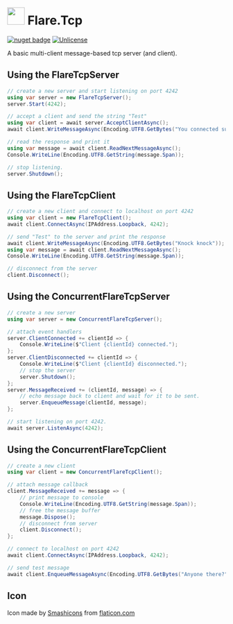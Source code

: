 # <img src="https://raw.githubusercontent.com/OpenByteDev/Flare.Tcp/master/icon.png" height="40px" /> Flare.Tcp

[![nuget badge](https://badgen.net/nuget/v/Flare.Tcp)](https://www.nuget.org/packages/Flare.Tcp/)
[![Unlicense](https://img.shields.io/github/license/OpenByteDev/Flare.Tcp)](./UNLICENSE)

A basic multi-client message-based tcp server (and client). 

## Using the FlareTcpServer

```csharp
// create a new server and start listening on port 4242
using var server = new FlareTcpServer();
server.Start(4242);

// accept a client and send the string "Test"
using var client = await server.AcceptClientAsync();
await client.WriteMessageAsync(Encoding.UTF8.GetBytes("You connected successfully!"));

// read the response and print it
using var message = await client.ReadNextMessageAsync();
Console.WriteLine(Encoding.UTF8.GetString(message.Span));

// stop listening.
server.Shutdown();
```

## Using the FlareTcpClient

```csharp
// create a new client and connect to localhost on port 4242
using var client = new FlareTcpClient();
await client.ConnectAsync(IPAddress.Loopback, 4242);

// send "Test" to the server and print the response
await client.WriteMessageAsync(Encoding.UTF8.GetBytes("Knock knock"));
using var message = await client.ReadNextMessageAsync();
Console.WriteLine(Encoding.UTF8.GetString(message.Span));

// disconnect from the server
client.Disconnect();
```

## Using the ConcurrentFlareTcpServer

```csharp
// create a new server
using var server = new ConcurrentFlareTcpServer();

// attach event handlers
server.ClientConnected += clientId => {
	Console.WriteLine($"Client {clientId} connected.");
};
server.ClientDisconnected += clientId => {
	Console.WriteLine($"Client {clientId} disconnected.");
	// stop the server
	server.Shutdown();
};
server.MessageReceived += (clientId, message) => {
	// echo message back to client and wait for it to be sent.
	server.EnqueueMessage(clientId, message);
};

// start listening on port 4242.
await server.ListenAsync(4242);
```

## Using the ConcurrentFlareTcpClient

```csharp
// create a new client
using var client = new ConcurrentFlareTcpClient();

// attach message callback
client.MessageReceived += message => {
	// print message to console
	Console.WriteLine(Encoding.UTF8.GetString(message.Span));
	// free the message buffer
	message.Dispose();
	// disconnect from server
	client.Disconnect();
};

// connect to localhost on port 4242
await client.ConnectAsync(IPAddress.Loopback, 4242);

// send test message
await client.EnqueueMessageAsync(Encoding.UTF8.GetBytes("Anyone there?"));
```


## Icon

Icon made by [Smashicons](https://www.flaticon.com/authors/smashicons) from [flaticon.com](https://www.flaticon.com/)
